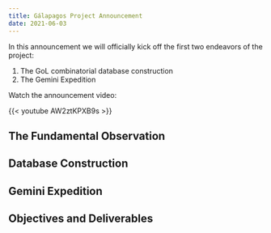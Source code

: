 ```yaml
---
title: Gálapagos Project Announcement
date: 2021-06-03
---
```


In this announcement  we will officially kick off the first two endeavors of the project:

1. The GoL combinatorial database construction
2. The Gemini Expedition
<!--more-->

Watch the announcement video:

{{< youtube AW2ztKPXB9s >}}

## The Fundamental Observation

## Database Construction

## Gemini Expedition

## Objectives and Deliverables
